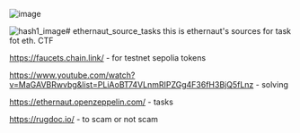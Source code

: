![image](https://github.com/sammorozov/ethernaut_source_tasks/assets/109150200/4eafb4f0-ee15-4ea1-a9b4-e6a5a2ad297f)


![hash1_image](https://github.com/sammorozov/ethernaut_source_tasks/assets/109150200/3de04591-2f74-40f5-8082-1b54a9a8a39b)# ethernaut_source_tasks
this is ethernaut's sources for task fot eth. CTF


https://faucets.chain.link/ - for testnet sepolia tokens


https://www.youtube.com/watch?v=MaGAVBRwvbg&list=PLiAoBT74VLnmRIPZGg4F36fH3BjQ5fLnz - solving


https://ethernaut.openzeppelin.com/ - tasks


https://rugdoc.io/ - to scam or not scam
